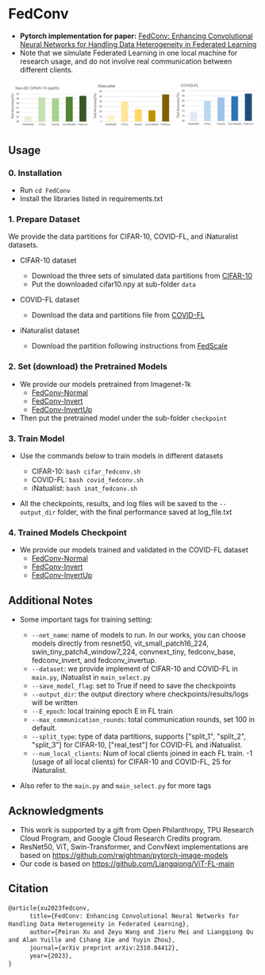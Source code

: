 # FedConv
* **Pytorch implementation for paper:** [FedConv: Enhancing Convolutional Neural Networks for Handling Data Heterogeneity in Federated Learning](https://arxiv.org/abs/2310.04412)
* Note that we simulate Federated Learning in one local machine for research usage, and do not involve real communication between different clients.

<div align="center">
  <img src="fedconv_teaser.png"/>
</div>

## Usage
### 0. Installation

- Run `cd FedConv`
- Install the libraries listed in requirements.txt 

### 1. Prepare Dataset 

We provide the data partitions for CIFAR-10, COVID-FL, and iNaturalist datasets. 

- CIFAR-10 dataset 
    * Download the three sets of simulated data partitions from [CIFAR-10](https://drive.google.com/file/d/17Dz0u1wRqWfN9yXptTsmTe3mL6fGgIQX/view?usp=sharing)
    * Put the downloaded cifar10.npy at sub-folder ```data ```
    
- COVID-FL dataset
    * Download the data and partitions file from [COVID-FL](https://drive.google.com/file/d/1BiG30JJ7U2BT0x92DjwfPeLb-uwTHdUV/view?usp=sharing)

- iNaturalist dataset
    * Download the partition following instructions from [FedScale](https://github.com/SymbioticLab/FedScale/tree/master/benchmark/dataset/inaturalist)

### 2. Set (download) the Pretrained Models
- We provide our models pretrained from Imagenet-1k
    - [FedConv-Normal](https://drive.google.com/file/d/16sI242zjpM2grd_gmeeo4QkOEAfcRhDW/view?usp=sharing)
    - [FedConv-Invert](https://drive.google.com/file/d/1mj53LsN2_a5dRW0hNEBaKt0kaGnfg0tT/view?usp=sharing)
    - [FedConv-InvertUp](https://drive.google.com/file/d/1JIImj1r2wkgSj-a_y41ovkuh8SmkrBNf/view?usp=sharing)
- Then put the pretrained model under the sub-folder ```checkpoint```

### 3. Train Model
- Use the commands below to train models in different datasets
    - CIFAR-10: ```bash cifar_fedconv.sh```
    - COVID-FL: ```bash covid_fedconv.sh```
    - iNatualist: ```bash inat_fedconv.sh```

- All the checkpoints, results, and log files will be saved to the ```--output_dir``` folder, with the final performance saved at log_file.txt 

### 4. Trained Models Checkpoint
- We provide our models trained and validated in the COVID-FL dataset
    - [FedConv-Normal](https://drive.google.com/file/d/1p8BdYK9n8UlC8Cw6oShHr5CJElvLgPhU/view?usp=sharing)
    - [FedConv-Invert](https://drive.google.com/file/d/1AaYKJB25Bfb_-ETARR3qTZlJI9a0rOZv/view?usp=sharing)
    - [FedConv-InvertUp](https://drive.google.com/file/d/1A85XIQSTYikIhWU-J1k1ANKWR52KmblD/view?usp=sharing)

## Additional Notes
- Some important tags for training setting:  
    - ```--net_name```: name of models to run. In our works, you can choose models directly from resnet50, vit_small_patch16_224, swin_tiny_patch4_window7_224, convnext_tiny, fedconv_base, fedconv_invert, and fedconv_invertup. 
    - ```--dataset```: we provide implement of CIFAR-10 and COVID-FL in  ```main.py```, iNatualist in  ```main_select.py```
    - ```--save_model_flag```: set to True if need to save the checkpoints 
    - ```--output_dir```: the output directory where checkpoints/results/logs will be written 
    - ```--E_epoch```: local training epoch E in FL train
    - ```--max_communication_rounds```: total communication rounds, set 100 in default.
    - ```--split_type```: type of data partitions, supports ["split_1", "split_2", "split_3"] for CIFAR-10, ["real_test"] for COVID-FL and iNatualist.
    - ```--num_local_clients```: Num of local clients joined in each FL train. -1 (usage of all local clients) for CIFAR-10 and COVID-FL, 25 for iNaturalist.  

- Also refer to the ```main.py``` and ```main_select.py``` for more tags

## Acknowledgments
- This work is supported by a gift from Open Philanthropy, TPU Research Cloud Program, and Google Cloud Research Credits program.
- ResNet50, ViT, Swin-Transformer, and ConvNext implementations are based on https://github.com/rwightman/pytorch-image-models
- Our code is based on https://github.com/Liangqiong/ViT-FL-main

## Citation

```
@article{xu2023fedconv,
      title={FedConv: Enhancing Convolutional Neural Networks for Handling Data Heterogeneity in Federated Learning}, 
      author={Peiran Xu and Zeyu Wang and Jieru Mei and Liangqiong Qu and Alan Yuille and Cihang Xie and Yuyin Zhou},
      journal={arXiv preprint arXiv:2310.04412},
      year={2023},
}
```

